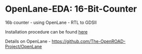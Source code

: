 # OpenLane-EDA: 16-Bit-Counter
16b counter - using OpenLane - RTL to GDSII

Installation procedure can be found <a href="https://adithi-su.github.io/openlane-installation/">here</a>

Details on OpenLane - https://github.com/The-OpenROAD-Project/OpenLane
